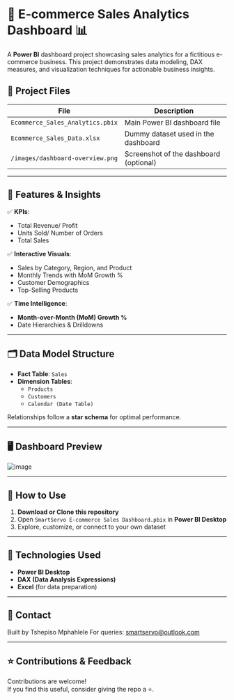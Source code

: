 # 🛒 E-commerce Sales Analytics Dashboard 📊

A **Power BI** dashboard project showcasing sales analytics for a fictitious e-commerce business. This project demonstrates data modeling, DAX measures, and visualization techniques for actionable business insights.

## 📁 Project Files
| File                                | Description                                |
|-------------------------------------|--------------------------------------------|
| `Ecommerce_Sales_Analytics.pbix`    | Main Power BI dashboard file               |
| `Ecommerce_Sales_Data.xlsx`         | Dummy dataset used in the dashboard        |
| `/images/dashboard-overview.png`    | Screenshot of the dashboard (optional)    |

---

## 🚀 Features & Insights
✅ **KPIs**:
- Total Revenue/ Profit
- Units Sold/ Number of Orders
- Total Sales

✅ **Interactive Visuals**:
- Sales by Category, Region, and Product
- Monthly Trends with MoM Growth %
- Customer Demographics
- Top-Selling Products

✅ **Time Intelligence**:
- **Month-over-Month (MoM) Growth %**
- Date Hierarchies & Drilldowns

---

## 🗂️ Data Model Structure
- **Fact Table**: `Sales`
- **Dimension Tables**:
  - `Products`
  - `Customers`
  - `Calendar (Date Table)`

Relationships follow a **star schema** for optimal performance.

---

## 🖥️ Dashboard Preview
![image](https://github.com/user-attachments/assets/06c4649e-6dd0-4c3b-a372-a77a18ea0e72)


---

## 📌 How to Use
1. **Download or Clone this repository**
2. Open `SmartServo E-commerce Sales Dashboard.pbix` in **Power BI Desktop**
3. Explore, customize, or connect to your own dataset

---

## 🧩 Technologies Used
- **Power BI Desktop**
- **DAX (Data Analysis Expressions)**
- **Excel** (for data preparation)

---

## 📧 Contact
Built by Tshepiso Mphahlele
For queries: smartservo@outlook.com

---

## ⭐ Contributions & Feedback
Contributions are welcome!  
If you find this useful, consider giving the repo a ⭐️.

